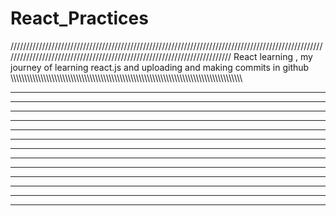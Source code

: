 # React_Practices

/////////////////////////////////////////////////////////////////////////////////////////////////////////////////////////////////////////////////////////////////////////
React learning , my journey of learning react.js and uploading and making commits in github 
\\\\\\\\\\\\\\\\\\\\\\\\\\\\\\\\\\\\\\\\\\\\\\\\\\\\\\\\\\\\\\\\\\\\\\\\\\\\\\\\\\\\\\\\\\\\\\\\\\\\\\\\\\\\\\\\\\\\\\\\\\\\\\\\\\\\\\\\\\\\\\\\\\\\\\\\\\\\\\\\\\\\\\\\\



********************        **********************               ************                 ************************   ******************************
************************    **********************              **************              **************************   ******************************
*****             *******   **********************             ****************            ***************************   ******************************
*****             ********  *******                           ******      ******          **********                                *******  
*****             *******   *******                          ******        ******         *********                                 *******
************************    **********************          ******          ******       *********                                  *******
***********************     **********************         ******            ******      *********                                  *******
******      ******          **********************        **************************      ********                                  *******
******       ******         *******                      ****************************      ********                                 *******
******        ******        *******                     ******************************      ********                                *******
******         ******       **********************     ******                    ******      **************************             *******    
******          ******      **********************    ******                      ******      *************************             *******
******           ******     **********************   ******                        ******       ***********************             *******
